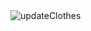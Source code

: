 <img alt="updateClothes" src="https://user-images.githubusercontent.com/82192935/118671362-5cd0de80-b832-11eb-89d8-38dd6b410a6e.PNG">

